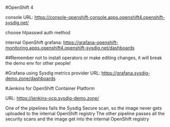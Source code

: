 #OpenShift 4

console URL: https://console-openshift-console.apps.openshift4.openshift-sysdig.net/

choose htpasswd auth method

internal OpenShift grafana: https://grafana-openshift-monitoring.apps.openshift4.openshift-sysdig.net/dashboards

##Remember not to install operators or make editing changes, it will break the demo env for other people!

#Grafana using Sysdig metrics provider
URL: https://grafana.sysdig-demo.zone/dashboards

#Jenkins for OpenShift Container Platform

URL: https://jenkins-ocp.sysdig-demo.zone/

One of the pipelines fails the Sysdig Secure scan, so the image never gets uploaded to the internal OpenShift registry
The other pipeline passes all the security scans and the image get into the internal OpenShift registry
